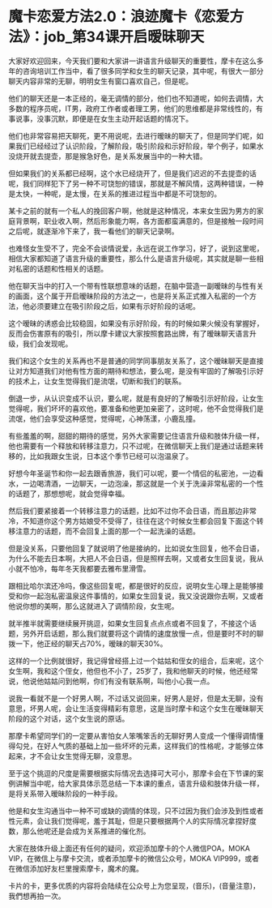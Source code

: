 # 魔卡恋爱方法2.0：浪迹魔卡《恋爱方法》：job_第34课开启暧昧聊天

大家好欢迎回来，今天我们要和大家讲一讲语言升级聊天的重要性，摩卡在这么多年的咨询培训工作当中，看了很多同学和女生的聊天记录，其中呢，有很大一部分聊天内容非常的无聊，明明女生有窗口喜欢自己，但是呢。

他们的聊天还是一本正经的，毫无调情的部分，他们也不知道呢，如何去调情，大多数的程序员呢，IT男，政府工作者或者理工男，他们的思维都是非常线性的，有事说事，没事沉默，即便是在女生主动开起话题的情况下。

他们也非常容易把天聊死，更不用说呢，去进行暧昧的聊天了，但是同学们呢，如果我们已经经过了认识阶段，了解阶段，吸引阶段和示好阶段，举个例子，如果水没烧开就去提壶，那是猴急好色，是关系发展当中的一种大错。

但如果我们的关系都已经啊，这个水已经烧开了，但是我们迟迟的不去提壶的话呢，我们同样犯下了另一种不可饶恕的错误，那就是不解风情，这两种错误，一种是太快，一种呢，是太慢，在关系的推进过程当中都是不可饶恕的。

某卡之前的就有一个私人的挽回客户啊，他就是这种情况，本来女生因为男方的家庭背景啊，职业收入啊，然后形象能力啊，各方面都蛮满意的，但是接触一段时间之后呢，就逐渐冷下来了，我一看他们的聊天记录啊。

也难怪女生受不了，完全不会谈情说爱，永远在说工作学习，好了，说到这里呢，相信大家都知道了语言升级的重要性，那么什么是语言升级呢，其实就是聊一些相对私密的话题和性相关的话题。

他在聊天当中的打入一个带有性联想意味的话题，在脑中营造一副暧昧的与性有关的画面，这个属于开启暧昧阶段的方法之一，也是将关系正式推入私密的一个方法，他必须要建立在吸引阶段之后，如果有示好阶段的话呢。

这个暧昧的诱惑会比较稳固，如果没有示好阶段，有的时候如果火候没有掌握好，反而会伤害原有的吸引，所以摩卡建议大家按照套路出牌，有了暧昧聊天语言升级，我们会发现呢。

我们和这个女生的关系再也不是普通的同学同事朋友关系了，这个暧昧聊天是直接让对方知道我们对他有性方面的期待和想法，要么呢，是没有牢固的了解吸引示好的技术上，让女生觉得我们是流氓，切断和我们的联系。

倒退一步，从认识变成不认识，要么呢，就是有良好的了解吸引示好阶段，让女生觉得呢，我们坏坏的喜欢他，要准备和他更加亲密了，这时呢，他不会觉得我们是流氓，他们会享受这种感觉，觉得呢，心神荡漾，小鹿乱撞。

有些羞羞的啊，甜甜的期待的感觉，另外大家需要记住语言升级和肢体升级一样，他也需要有一个释放和转移注意力，只不过呢，在微信聊天上我们是通过话题来转移的，比如我跟女生说，日本这个季节已经可以泡温泉了。

好想今年圣诞节和你一起去跟香旅游，我们可以呢，要一个情侣的私密池，一边看水，一边喝清酒，一边聊天，一边泡澡，那这就是一个关于洗澡非常私密的一个性的话题了，那想想呢，就会觉得幸福。

然后我们要紧接着一个转移注意力的话题，比如不过你不会日语，而且那边非常冷，不知道你这个男方姑娘受不受得了，往往在这个时候女生都会回复下面这个转移注意力的话题，而不会回复上面的那一个一起洗澡的话题。

但是没关系，只要他回复了就说明了他是接纳的，比如说女生回复，他不会日语，为什么不能去日本啊，大把人不会日语，但是照样去啊，又或者女生回复说，我从小就不怕冷，每年冬天我都要去雅布里滑雪。

跟相比哈尔滨还冷吗，像这些回复呢，都是很好的反应，说明女生心理上是能够接受和你一起泡私密温泉这件事情的，如果女生回复说，我又没说跟你去啊，又或者他说你想的美啊，那么这就进入了调情阶段，女生呢。

就半推半就需要继续展开挑逗，如果女生回复点点点或者不回复了，不接这个话题，另外开启话题，那么我们就要将这个调情的速度放慢一点，但是要时不时的聊拨一下，他正经的聊天占70%，暧昧的聊天30%。

这样的一个比例就很好，我记得曾经搭上过一个姑姑和侄女的组合，后来呢，这个女生啊，我和这个侄女，他但也不小了，25岁了，我和他聊天的时候，他还经常说，他说他姑姑问到他啊，你们有没有联系啊，叫他小心我一点。

说我一看就不是一个好男人啊，不过话又说回来，好男人是好，但是太无聊，没有意思，坏男人呢，会让生活变得精彩有意思，这是当时摩卡和这个女生在暧昧聊天阶段的这个对话，这个女生说的原话。

那摩卡希望同学们的一定要从害怕女人笨嘴笨舌的无聊好男人变成一个懂得调情懂得勾兑，在好人气质的基础上加一些坏坏的元素，这样我们的性格呢，才能够立体起来，才不会让女生觉得无聊，没意思。

至于这个挑逗的尺度是需要根据实际情况去选择可大可小，那摩卡会在下节课的案例讲解当中呢，给大家具体示范总结一下本课的重点，语言升级和肢体升级一样，是将关系带入暧昧阶段的一种手段。

他是和女生沟通当中一种不可或缺的调情的体现，只不过因为我们会涉及到性或者性元素，会让我们觉得呢，羞于其耻，但是只要根据两个人的实际情况拿捏好度数，那么他呢还是会成为关系推进的催化剂。

大家在肢体升级上面还有任何的疑问，欢迎添加摩卡的个人微信POA，MOKA VIP，在微信上与摩卡交流，或者添加摩卡的微信公众号，MOKA VIP999，或者在微信添加好友栏里搜索摩卡，魔术的魔。

卡片的卡，更多优质的内容将会陆续在公众号上为您呈现，(音乐)，(音量注意)，我們想再拍一次。